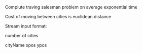 Compiute traving salesman problem on average exponential time

Cost of moving between cities is euclidean distance

Stream input format:

number of cities

cityName xpos ypos
